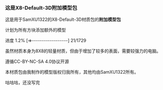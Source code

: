 ### 这是X8-Default-3D附加模型包
这是用于SamXU1322的X8-Default-3D材质包的**附加模型包**  

计划为所有方块添加额外的模型

进度  1.2%  [=>------------------]  21/1729

虽然材质本身为8X8的轻量材质，但由于增加了较多的表面，需要较强力的电脑。

遵循CC-BY-NC-SA 4.0协议开源

本材质包由我制作的模型版权归我所有，其他均由SamXU1322所有。

咕咕咕，还没写完
